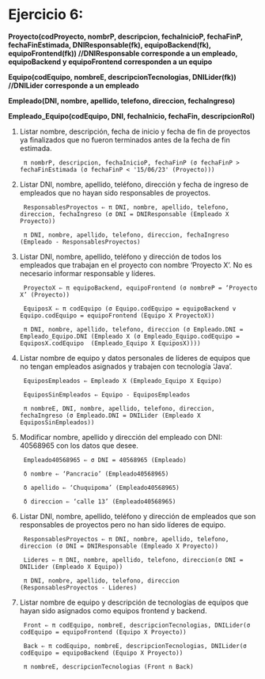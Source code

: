 # Ejercicio 6: 

**Proyecto(codProyecto, nombrP, descripcion, fechaInicioP, fechaFinP, fechaFinEstimada, DNIResponsable(fk), equipoBackend(fk), equipoFrontend(fk)) //DNIResponsable corresponde a un empleado, equipoBackend y equipoFrontend corresponden a un equipo** 

**Equipo(codEquipo, nombreE, descripcionTecnologias, DNILider(fk)) //DNILider corresponde a un empleado** 

**Empleado(DNI, nombre, apellido, telefono, direccion, fechaIngreso)** 

**Empleado_Equipo(codEquipo, DNI, fechaInicio, fechaFin, descripcionRol)** 


1. Listar nombre, descripción, fecha de inicio y fecha de fin de proyectos ya finalizados que no fueron terminados antes de la fecha de fin estimada.

        π nombrP, descripcion, fechaInicioP, fechaFinP (σ fechaFinP > fechaFinEstimada (σ fechaFinP < '15/06/23' (Proyecto))) 


2. Listar DNI, nombre, apellido, teléfono, dirección y fecha de ingreso de empleados que no hayan sido
responsables de proyectos.

        ResponsablesProyectos ⇐ π DNI, nombre, apellido, telefono, direccion, fechaIngreso (σ DNI = DNIResponsable (Empleado X Proyecto))

        π DNI, nombre, apellido, telefono, direccion, fechaIngreso (Empleado - ResponsablesProyectos)
    
3. Listar DNI, nombre, apellido, teléfono y dirección de todos los empleados que trabajan en el proyecto con nombre ‘Proyecto X’. No es necesario informar responsable y líderes.

        ProyectoX ⇐ π equipoBackend, equipoFrontend (σ nombreP = ‘Proyecto X’ (Proyecto))

        EquiposX ⇐ π codEquipo (σ Equipo.codEquipo = equipoBackend v Equipo.codEquipo = equipoFrontend (Equipo X ProyectoX))

        π DNI, nombre, apellido, telefono, direccion (σ Empleado.DNI = Empleado_Equipo.DNI (Empleado X (σ Empleado_Equipo.codEquipo = EquiposX.codEquipo  (Empleado_Equipo X EquiposX))))

4. Listar nombre de equipo y datos personales de líderes de equipos que no tengan empleados
asignados y trabajen con tecnología ‘Java’.

        EquiposEmpleados ⇐ Empleado X (Empleado_Equipo X Equipo)

        EquiposSinEmpleados ⇐ Equipo - EquiposEmpleados

        π nombreE, DNI, nombre, apellido, telefono, direccion, fechaIngreso (σ Empleado.DNI = DNILider (Empleado X EquiposSinEmpleados))
        
5. Modificar nombre, apellido y dirección del empleado con DNI: 40568965 con los datos que desee.

        Empleado40568965 ⇐ σ DNI = 40568965 (Empleado)

        δ nombre ⇐ ‘Pancracio’ (Empleado40568965)

        δ apellido ⇐ ‘Chuquipoma’ (Empleado40568965)

        δ direccion ⇐ ‘calle 13’ (Empleado40568965)

6. Listar DNI, nombre, apellido, teléfono y dirección de empleados que son responsables de proyectos
pero no han sido líderes de equipo.

        ResponsablesProyectos ⇐ π DNI, nombre, apellido, telefono, direccion (σ DNI = DNIResponsable (Empleado X Proyecto))

        Lideres ⇐ π DNI, nombre, apellido, telefono, direccion(σ DNI = DNILider (Empleado X Equipo))

        π DNI, nombre, apellido, telefono, direccion (ResponsablesProyectos - Lideres)

7. Listar nombre de equipo y descripción de tecnologías de equipos que hayan sido asignados como
equipos frontend y backend.

        Front ⇐ π codEquipo, nombreE, descripcionTecnologias, DNILider(σ codEquipo = equipoFrontend (Equipo X Proyecto))

        Back ⇐ π codEquipo, nombreE, descripcionTecnologias, DNILider(σ codEquipo = equipoBackend (Equipo X Proyecto))
        
        π nombreE, descripcionTecnologias (Front n Back)



